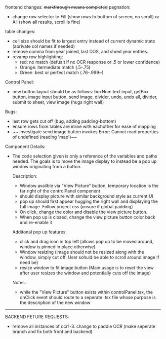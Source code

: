 frontend changes: ~~markthrough means completed~~
pagnation:

- change row selector to Fill (show rows to bottom of screen, no scroll) or All (show all results, scroll is fine)

table changes:

- cell size should be fit to largest entry instead of current dynamic state (abrivate col names if needed)
- remove comma from year joined, last DOS, and shred year entries.
- revamp row highlighting:
  - red: no match (defualt if no OCR response or .5 or lower confidence)
  - Orange: itermediate match (.5-.75)
  - Green: best or perfect match (.76-.999~)

Control Panel:

- new button layout should be as follows:
  boxNum text input, getBox button, image input button, send image, divider, undo, undo all, divider, submit to sheet, view image (hugs right wall)

Bugs:

- last row gets cut off (bug, adding padding-bottom)
- ensure rows from tables are inline with eachother for ease of mapping
- ~~ investigate send image button invokes Error: Cannot read properties of undefined (reading 'map')~~


Component Details:
- The code selection given is only a reference of the variables and paths needed. The goals is to move the image display to instead be a pop up window originating from a button.

  Description:
  - Window availble via "View Picture" button, temporary location is the far right of the controlPanel compenent
  - should display picture with similar background style as current UI
  - pop up should first appear hugging the right wall and displaying the full image. Follow project css (unsure if global padding)
  - On click, change the color and disable the view picture button.
  - When pop up is closed, change the view picture button color back and re-enable it

  Additonal pop up features:
  - click and drag icon in top left (allows pop up to be moved around, window is pinned in place otherwise)
  - Window resizing (image should not be resized along with the window, simply cut off. User sohuld be able to scroll around image if need be)
  - resize window to fit image button (Main usage is to reset the view after user resizes the window and potentially cuts off the image)

  Notes:
  - while the "View Picture" button exists within controlPanel.tsx, the onClick event should route to a seperate .tsx file whose purpose is the description of the new window
---

BACKEND FETURE REQUESTS:

- remove all instances of ocr1-3. change to paddle OCR (make seperate branch and fix both front and backend)
